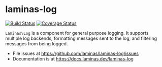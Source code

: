 # laminas-log

[![Build Status](https://travis-ci.org/laminas/laminas-log.svg?branch=master)](https://travis-ci.org/laminas/laminas-log)
[![Coverage Status](https://coveralls.io/repos/laminas/laminas-log/badge.svg?branch=master)](https://coveralls.io/r/laminas/laminas-log?branch=master)

`Laminas\Log` is a component for general purpose logging. It supports multiple log
backends, formatting messages sent to the log, and filtering messages from being
logged.


- File issues at https://github.com/laminas/laminas-log/issues
- Documentation is at https://docs.laminas.dev/laminas-log
